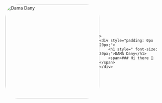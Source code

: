 <div style=" display: flex; width: 100%; flex-direction: row; align-items: center;" >
    <img src= "https://user-images.githubusercontent.com/60171474/227435586-cb66e71a-d6ff-41d8-829c-d4ac81268090.jpg"   title="Dama Dany"
            
    >
    <div style="padding: 0px 20px;">
        <h1 style=" font-size: 30px;">DAMA Dany</h1>
        <span>### Hi there 👋</span>
    </div>
</div>
<style>
        img{
            width: 300px;
            height: 300px;
            border-radius: 40px;
        }
    </style>
